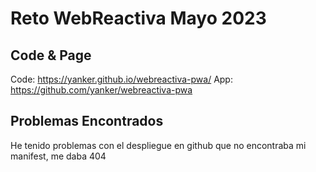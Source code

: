 # Reto WebReactiva Mayo 2023

## Code & Page

Code: https://yanker.github.io/webreactiva-pwa/ App: https://github.com/yanker/webreactiva-pwa

## Problemas Encontrados

He tenido problemas con el despliegue en github que no encontraba mi manifest, me daba 404
